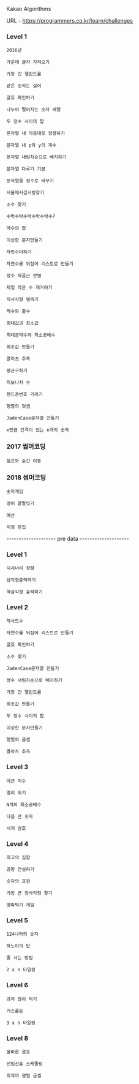 Kakao Algorithms

URL - https://programmers.co.kr/learn/challenges

### Level 1
    
    2016년

    가운데 글자 가져오기

    가장 긴 팰린드롬

    같은 숫자는 싫어

    괄호 확인하기

    나누어 떨어지는 숫자 배열

    두 정수 사이의 합

    문자열 내 마음대로 정렬하기

    문자열 내 p와 y의 개수

    문자열 내림차순으로 배치하기

    문자열 다루기 기본

    문자열을 정수로 바꾸기

    서울에서김서방찾기

    소수 찾기

    수박수박수박수박수박수?

    약수의 합

    이상한 문자만들기

    자릿수더하기

    자연수를 뒤집어 리스트로 만들기

    정수 제곱근 판별

    제일 작은 수 제거하기

    직사각형 별찍기
    
    짝수와 홀수

    최대값과 최소값

    최대공약수와 최소공배수

    최솟값 만들기

    콜라츠 추측

    평균구하기

    피보나치 수

    핸드폰번호 가리기

    행렬의 덧셈

    JadenCase문자열 만들기

    x만큼 간격이 있는 n개의 숫자

### 2017 썸머코딩

    점프와 순간 이동

### 2018 썸머코딩

    숫자게임

    영어 끝말잇기

    예산

    지형 편집

-------------------- pre data --------------------
### Level 1

    딕셔너리 정렬

    삼각형출력하기

    역삼각형 출력하기

### Level 2

    하사드수

    자연수를 뒤집어 리스트로 만들기

    괄호 확인하기

    소수 찾기

    JadenCase문자열 만들기

    정수 내림차순으로 배치하기

    가장 긴 팰린드롬

    최솟값 만들기

    두 정수 사이의 합

    이상한 문자만들기

    행렬의 곱셈

    콜라츠 추측

### Level 3

    야근 지수

    멀리 뛰기

    N개의 최소공배수

    다음 큰 숫자

    시저 암호

### Level 4
    
    최고의 집합

    공항 건설하기

    숫자의 표현

    가장 큰 정사각형 찾기

    땅따먹기 게임

### Level 5

    124나라의 숫자

    하노이의 탑

    줄 서는 방법

    2 x n 타일링

### Level 6

    과자 많이 먹기

    거스름돈

    3 x n 타일링

### Level 8

    올바른 괄호

    선입선출 스케줄링

    최적의 행렬 곱셈